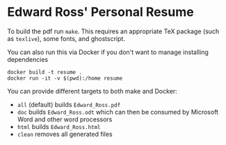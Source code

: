 # Edward Ross' Personal Resume

To build the pdf run `make`.
This requires an appropriate TeX package (such as `texlive`), some fonts, and ghostscript.

You can also run this via Docker if you don't want to manage installing dependencies

```
docker build -t resume .
docker run -it -v $(pwd):/home resume
```

You can provide different targets to both make and Docker:

* `all` (default) builds `Edward_Ross.pdf`
* `doc`  builds `Edward_Ross.odt` which can then be consumed by Microsoft Word and other word processors
* `html` builds `Edward_Ross.html`
* `clean` removes all generated files
